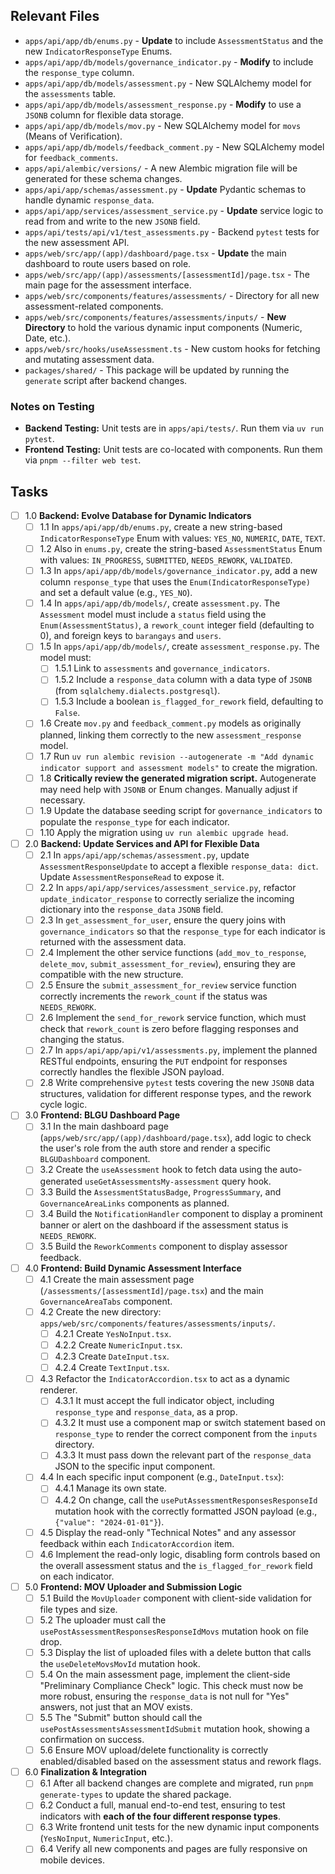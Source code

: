 ## Relevant Files

-   `apps/api/app/db/enums.py` - **Update** to include `AssessmentStatus` and the new `IndicatorResponseType` Enums.
-   `apps/api/app/db/models/governance_indicator.py` - **Modify** to include the `response_type` column.
-   `apps/api/app/db/models/assessment.py` - New SQLAlchemy model for the `assessments` table.
-   `apps/api/app/db/models/assessment_response.py` - **Modify** to use a `JSONB` column for flexible data storage.
-   `apps/api/app/db/models/mov.py` - New SQLAlchemy model for `movs` (Means of Verification).
-   `apps/api/app/db/models/feedback_comment.py` - New SQLAlchemy model for `feedback_comments`.
-   `apps/api/alembic/versions/` - A new Alembic migration file will be generated for these schema changes.
-   `apps/api/app/schemas/assessment.py` - **Update** Pydantic schemas to handle dynamic `response_data`.
-   `apps/api/app/services/assessment_service.py` - **Update** service logic to read from and write to the new `JSONB` field.
-   `apps/api/tests/api/v1/test_assessments.py` - Backend `pytest` tests for the new assessment API.
-   `apps/web/src/app/(app)/dashboard/page.tsx` - **Update** the main dashboard to route users based on role.
-   `apps/web/src/app/(app)/assessments/[assessmentId]/page.tsx` - The main page for the assessment interface.
-   `apps/web/src/components/features/assessments/` - Directory for all new assessment-related components.
-   `apps/web/src/components/features/assessments/inputs/` - **New Directory** to hold the various dynamic input components (Numeric, Date, etc.).
-   `apps/web/src/hooks/useAssessment.ts` - New custom hooks for fetching and mutating assessment data.
-   `packages/shared/` - This package will be updated by running the `generate` script after backend changes.

### Notes on Testing

-   **Backend Testing:** Unit tests are in `apps/api/tests/`. Run them via `uv run pytest`.
-   **Frontend Testing:** Unit tests are co-located with components. Run them via `pnpm --filter web test`.

## Tasks

-   [ ] 1.0 **Backend: Evolve Database for Dynamic Indicators**
    -   [ ] 1.1 In `apps/api/app/db/enums.py`, create a new string-based `IndicatorResponseType` Enum with values: `YES_NO`, `NUMERIC`, `DATE`, `TEXT`.
    -   [ ] 1.2 Also in `enums.py`, create the string-based `AssessmentStatus` Enum with values: `IN_PROGRESS`, `SUBMITTED`, `NEEDS_REWORK`, `VALIDATED`.
    -   [ ] 1.3 In `apps/api/app/db/models/governance_indicator.py`, add a new column `response_type` that uses the `Enum(IndicatorResponseType)` and set a default value (e.g., `YES_NO`).
    -   [ ] 1.4 In `apps/api/app/db/models/`, create `assessment.py`. The `Assessment` model must include a `status` field using the `Enum(AssessmentStatus)`, a `rework_count` integer field (defaulting to 0), and foreign keys to `barangays` and `users`.
    -   [ ] 1.5 In `apps/api/app/db/models/`, create `assessment_response.py`. The model must:
        -   [ ] 1.5.1 Link to `assessments` and `governance_indicators`.
        -   [ ] 1.5.2 Include a `response_data` column with a data type of `JSONB` (from `sqlalchemy.dialects.postgresql`).
        -   [ ] 1.5.3 Include a boolean `is_flagged_for_rework` field, defaulting to `False`.
    -   [ ] 1.6 Create `mov.py` and `feedback_comment.py` models as originally planned, linking them correctly to the new `assessment_response` model.
    -   [ ] 1.7 Run `uv run alembic revision --autogenerate -m "Add dynamic indicator support and assessment models"` to create the migration.
    -   [ ] 1.8 **Critically review the generated migration script.** Autogenerate may need help with `JSONB` or Enum changes. Manually adjust if necessary.
    -   [ ] 1.9 Update the database seeding script for `governance_indicators` to populate the `response_type` for each indicator.
    -   [ ] 1.10 Apply the migration using `uv run alembic upgrade head`.

-   [ ] 2.0 **Backend: Update Services and API for Flexible Data**
    -   [ ] 2.1 In `apps/api/app/schemas/assessment.py`, update `AssessmentResponseUpdate` to accept a flexible `response_data: dict`. Update `AssessmentResponseRead` to expose it.
    -   [ ] 2.2 In `apps/api/app/services/assessment_service.py`, refactor `update_indicator_response` to correctly serialize the incoming dictionary into the `response_data` `JSONB` field.
    -   [ ] 2.3 In `get_assessment_for_user`, ensure the query joins with `governance_indicators` so that the `response_type` for each indicator is returned with the assessment data.
    -   [ ] 2.4 Implement the other service functions (`add_mov_to_response`, `delete_mov`, `submit_assessment_for_review`), ensuring they are compatible with the new structure.
    -   [ ] 2.5 Ensure the `submit_assessment_for_review` service function correctly increments the `rework_count` if the status was `NEEDS_REWORK`.
    -   [ ] 2.6 Implement the `send_for_rework` service function, which must check that `rework_count` is zero before flagging responses and changing the status.
    -   [ ] 2.7 In `apps/api/app/api/v1/assessments.py`, implement the planned RESTful endpoints, ensuring the `PUT` endpoint for responses correctly handles the flexible JSON payload.
    -   [ ] 2.8 Write comprehensive `pytest` tests covering the new `JSONB` data structures, validation for different response types, and the rework cycle logic.

-   [ ] 3.0 **Frontend: BLGU Dashboard Page**
    -   [ ] 3.1 In the main dashboard page (`apps/web/src/app/(app)/dashboard/page.tsx`), add logic to check the user's role from the auth store and render a specific `BLGUDashboard` component.
    -   [ ] 3.2 Create the `useAssessment` hook to fetch data using the auto-generated `useGetAssessmentsMy-assessment` query hook.
    -   [ ] 3.3 Build the `AssessmentStatusBadge`, `ProgressSummary`, and `GovernanceAreaLinks` components as planned.
    -   [ ] 3.4 Build the `NotificationHandler` component to display a prominent banner or alert on the dashboard if the assessment status is `NEEDS_REWORK`.
    -   [ ] 3.5 Build the `ReworkComments` component to display assessor feedback.

-   [ ] 4.0 **Frontend: Build Dynamic Assessment Interface**
    -   [ ] 4.1 Create the main assessment page (`/assessments/[assessmentId]/page.tsx`) and the main `GovernanceAreaTabs` component.
    -   [ ] 4.2 Create the new directory: `apps/web/src/components/features/assessments/inputs/`.
        -   [ ] 4.2.1 Create `YesNoInput.tsx`.
        -   [ ] 4.2.2 Create `NumericInput.tsx`.
        -   [ ] 4.2.3 Create `DateInput.tsx`.
        -   [ ] 4.2.4 Create `TextInput.tsx`.
    -   [ ] 4.3 Refactor the `IndicatorAccordion.tsx` to act as a dynamic renderer.
        -   [ ] 4.3.1 It must accept the full indicator object, including `response_type` and `response_data`, as a prop.
        -   [ ] 4.3.2 It must use a component map or switch statement based on `response_type` to render the correct component from the `inputs` directory.
        -   [ ] 4.3.3 It must pass down the relevant part of the `response_data` JSON to the specific input component.
    -   [ ] 4.4 In each specific input component (e.g., `DateInput.tsx`):
        -   [ ] 4.4.1 Manage its own state.
        -   [ ] 4.4.2 On change, call the `usePutAssessmentResponsesResponseId` mutation hook with the correctly formatted JSON payload (e.g., `{"value": "2024-01-01"}`).
    -   [ ] 4.5 Display the read-only "Technical Notes" and any assessor feedback within each `IndicatorAccordion` item.
    -   [ ] 4.6 Implement the read-only logic, disabling form controls based on the overall assessment status and the `is_flagged_for_rework` field on each indicator.

-   [ ] 5.0 **Frontend: MOV Uploader and Submission Logic**
    -   [ ] 5.1 Build the `MovUploader` component with client-side validation for file types and size.
    -   [ ] 5.2 The uploader must call the `usePostAssessmentResponsesResponseIdMovs` mutation hook on file drop.
    -   [ ] 5.3 Display the list of uploaded files with a delete button that calls the `useDeleteMovsMovId` mutation hook.
    -   [ ] 5.4 On the main assessment page, implement the client-side "Preliminary Compliance Check" logic. This check must now be more robust, ensuring the `response_data` is not null for "Yes" answers, not just that an MOV exists.
    -   [ ] 5.5 The "Submit" button should call the `usePostAssessmentsAssessmentIdSubmit` mutation hook, showing a confirmation on success.
    -   [ ] 5.6 Ensure MOV upload/delete functionality is correctly enabled/disabled based on the assessment status and rework flags.

-   [ ] 6.0 **Finalization & Integration**
    -   [ ] 6.1 After all backend changes are complete and migrated, run `pnpm generate-types` to update the shared package.
    -   [ ] 6.2 Conduct a full, manual end-to-end test, ensuring to test indicators with **each of the four different response types**.
    -   [ ] 6.3 Write frontend unit tests for the new dynamic input components (`YesNoInput`, `NumericInput`, etc.).
    -   [ ] 6.4 Verify all new components and pages are fully responsive on mobile devices.